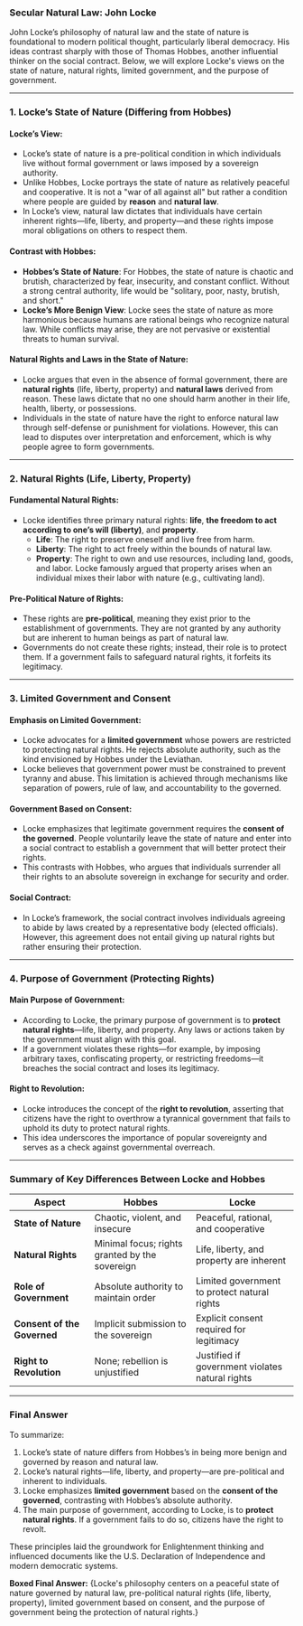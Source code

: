 ### Secular Natural Law: John Locke

John Locke’s philosophy of natural law and the state of nature is foundational to modern political thought, particularly liberal democracy. His ideas contrast sharply with those of Thomas Hobbes, another influential thinker on the social contract. Below, we will explore Locke's views on the state of nature, natural rights, limited government, and the purpose of government.

---

### **1. Locke’s State of Nature (Differing from Hobbes)**

#### Locke’s View:
- Locke’s state of nature is a pre-political condition in which individuals live without formal government or laws imposed by a sovereign authority.
- Unlike Hobbes, Locke portrays the state of nature as relatively peaceful and cooperative. It is not a "war of all against all" but rather a condition where people are guided by **reason** and **natural law**.
- In Locke’s view, natural law dictates that individuals have certain inherent rights—life, liberty, and property—and these rights impose moral obligations on others to respect them.

#### Contrast with Hobbes:
- **Hobbes’s State of Nature**: For Hobbes, the state of nature is chaotic and brutish, characterized by fear, insecurity, and constant conflict. Without a strong central authority, life would be "solitary, poor, nasty, brutish, and short."
- **Locke’s More Benign View**: Locke sees the state of nature as more harmonious because humans are rational beings who recognize natural law. While conflicts may arise, they are not pervasive or existential threats to human survival.

#### Natural Rights and Laws in the State of Nature:
- Locke argues that even in the absence of formal government, there are **natural rights** (life, liberty, property) and **natural laws** derived from reason. These laws dictate that no one should harm another in their life, health, liberty, or possessions.
- Individuals in the state of nature have the right to enforce natural law through self-defense or punishment for violations. However, this can lead to disputes over interpretation and enforcement, which is why people agree to form governments.

---

### **2. Natural Rights (Life, Liberty, Property)**

#### Fundamental Natural Rights:
- Locke identifies three primary natural rights: **life**, **the freedom to act according to one’s will (liberty)**, and **property**.
  - **Life**: The right to preserve oneself and live free from harm.
  - **Liberty**: The right to act freely within the bounds of natural law.
  - **Property**: The right to own and use resources, including land, goods, and labor. Locke famously argued that property arises when an individual mixes their labor with nature (e.g., cultivating land).

#### Pre-Political Nature of Rights:
- These rights are **pre-political**, meaning they exist prior to the establishment of governments. They are not granted by any authority but are inherent to human beings as part of natural law.
- Governments do not create these rights; instead, their role is to protect them. If a government fails to safeguard natural rights, it forfeits its legitimacy.

---

### **3. Limited Government and Consent**

#### Emphasis on Limited Government:
- Locke advocates for a **limited government** whose powers are restricted to protecting natural rights. He rejects absolute authority, such as the kind envisioned by Hobbes under the Leviathan.
- Locke believes that government power must be constrained to prevent tyranny and abuse. This limitation is achieved through mechanisms like separation of powers, rule of law, and accountability to the governed.

#### Government Based on Consent:
- Locke emphasizes that legitimate government requires the **consent of the governed**. People voluntarily leave the state of nature and enter into a social contract to establish a government that will better protect their rights.
- This contrasts with Hobbes, who argues that individuals surrender all their rights to an absolute sovereign in exchange for security and order.

#### Social Contract:
- In Locke’s framework, the social contract involves individuals agreeing to abide by laws created by a representative body (elected officials). However, this agreement does not entail giving up natural rights but rather ensuring their protection.

---

### **4. Purpose of Government (Protecting Rights)**

#### Main Purpose of Government:
- According to Locke, the primary purpose of government is to **protect natural rights**—life, liberty, and property. Any laws or actions taken by the government must align with this goal.
- If a government violates these rights—for example, by imposing arbitrary taxes, confiscating property, or restricting freedoms—it breaches the social contract and loses its legitimacy.

#### Right to Revolution:
- Locke introduces the concept of the **right to revolution**, asserting that citizens have the right to overthrow a tyrannical government that fails to uphold its duty to protect natural rights.
- This idea underscores the importance of popular sovereignty and serves as a check against governmental overreach.

---

### **Summary of Key Differences Between Locke and Hobbes**

| **Aspect**                  | **Hobbes**                                   | **Locke**                                     |
|-----------------------------|----------------------------------------------|-----------------------------------------------|
| **State of Nature**         | Chaotic, violent, and insecure               | Peaceful, rational, and cooperative           |
| **Natural Rights**          | Minimal focus; rights granted by the sovereign | Life, liberty, and property are inherent      |
| **Role of Government**      | Absolute authority to maintain order         | Limited government to protect natural rights  |
| **Consent of the Governed** | Implicit submission to the sovereign         | Explicit consent required for legitimacy      |
| **Right to Revolution**     | None; rebellion is unjustified                | Justified if government violates natural rights |

---

### **Final Answer**

To summarize:

1. Locke’s state of nature differs from Hobbes’s in being more benign and governed by reason and natural law.
2. Locke’s natural rights—life, liberty, and property—are pre-political and inherent to individuals.
3. Locke emphasizes **limited government** based on the **consent of the governed**, contrasting with Hobbes’s absolute authority.
4. The main purpose of government, according to Locke, is to **protect natural rights**. If a government fails to do so, citizens have the right to revolt.

These principles laid the groundwork for Enlightenment thinking and influenced documents like the U.S. Declaration of Independence and modern democratic systems. 

**Boxed Final Answer:**
{Locke's philosophy centers on a peaceful state of nature governed by natural law, pre-political natural rights (life, liberty, property), limited government based on consent, and the purpose of government being the protection of natural rights.}